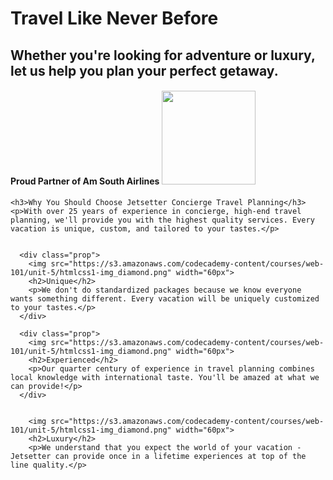 <!DOCTYPE html>
<html>
<head>
  <title>Jetsetter Concierge Travel Planning</title>
  <link href="https://fonts.googleapis.com/css?family=Open+Sans:300,400,600,700|Quicksand:300,700" rel="stylesheet">
  <link rel="stylesheet" type="text/css" href="style.css">
</head>
<body>

  <div class="header">
    <div id="header-text"> <!--Add an id to this div -->
      <h1>Travel Like Never Before</h1>
      <h2>Whether you're looking for adventure or luxury, let us help you plan your perfect getaway.</h2>
    </div>
  </div>

  <div class= partner  > <!--Add a class to this div -->
    <h4>Proud Partner of Am South Airlines <img src="https://s3.amazonaws.com/codecademy-content/courses/web-101/unit-5/htmlcss1-img_amsoair.png" id="aa-logo" width="150px"></h4>
  </div>

  
    <h3>Why You Should Choose Jetsetter Concierge Travel Planning</h3>
    <p>With over 25 years of experience in concierge, high-end travel planning, we'll provide you with the highest quality services. Every vacation is unique, custom, and tailored to your tastes.</p>

    
      <div class="prop">
        <img src="https://s3.amazonaws.com/codecademy-content/courses/web-101/unit-5/htmlcss1-img_diamond.png" width="60px">
        <h2>Unique</h2>
        <p>We don't do standardized packages because we know everyone wants something different. Every vacation will be uniquely customized to your tastes.</p>
      </div>

      <div class="prop">
        <img src="https://s3.amazonaws.com/codecademy-content/courses/web-101/unit-5/htmlcss1-img_diamond.png" width="60px">
        <h2>Experienced</h2>
        <p>Our quarter century of experience in travel planning combines local knowledge with international taste. You'll be amazed at what we can provide!</p>
      </div>

      
        <img src="https://s3.amazonaws.com/codecademy-content/courses/web-101/unit-5/htmlcss1-img_diamond.png" width="60px">
        <h2>Luxury</h2>
        <p>We understand that you expect the world of your vacation - Jetsetter can provide once in a lifetime experiences at top of the line quality.</p>
      
  
  
  
</body>
</html>
